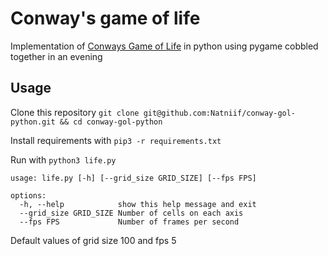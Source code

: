 # Conway's game of life

Implementation of [Conways Game of Life](https://en.wikipedia.org/wiki/Conway's_Game_of_Life) in python using pygame cobbled together in an evening

## Usage

Clone this repository 
`git clone git@github.com:Natniif/conway-gol-python.git && cd conway-gol-python`

Install requirements with 
`pip3 -r requirements.txt`

Run with
`python3 life.py`

```
usage: life.py [-h] [--grid_size GRID_SIZE] [--fps FPS]

options:
  -h, --help            show this help message and exit
  --grid_size GRID_SIZE Number of cells on each axis
  --fps FPS             Number of frames per second
```

Default values of grid size 100 and fps 5
